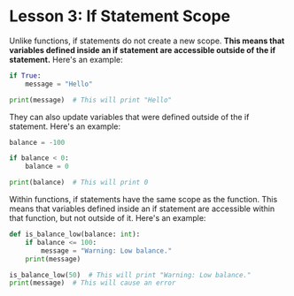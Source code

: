 # Lesson 3: If Statement Scope

Unlike functions, if statements do not create a new scope. **This means that variables defined inside an if statement are accessible outside of the if statement.** Here's an example:

```python
if True:
    message = "Hello"

print(message)  # This will print "Hello"
```

They can also update variables that were defined outside of the if statement. Here's an example:

```python
balance = -100

if balance < 0:
    balance = 0

print(balance)  # This will print 0
```

Within functions, if statements have the same scope as the function. This means that variables defined inside an if statement are accessible within that function, but not outside of it. Here's an example:

```python
def is_balance_low(balance: int):
    if balance <= 100:
        message = "Warning: Low balance."
    print(message)

is_balance_low(50)  # This will print "Warning: Low balance."
print(message)  # This will cause an error

```



